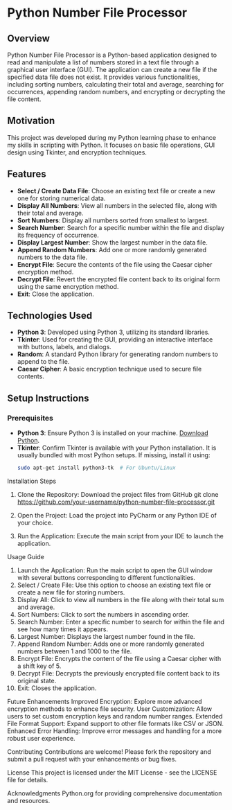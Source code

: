 # Python Number File Processor

## Overview
Python Number File Processor is a Python-based application designed to read and manipulate a list of numbers stored in a text file through a graphical user interface (GUI). The application can create a new file if the specified data file does not exist. It provides various functionalities, including sorting numbers, calculating their total and average, searching for occurrences, appending random numbers, and encrypting or decrypting the file content.

## Motivation
This project was developed during my Python learning phase to enhance my skills in scripting with Python. It focuses on basic file operations, GUI design using Tkinter, and encryption techniques.

## Features
- **Select / Create Data File**: Choose an existing text file or create a new one for storing numerical data.
- **Display All Numbers**: View all numbers in the selected file, along with their total and average.
- **Sort Numbers**: Display all numbers sorted from smallest to largest.
- **Search Number**: Search for a specific number within the file and display its frequency of occurrence.
- **Display Largest Number**: Show the largest number in the data file.
- **Append Random Numbers**: Add one or more randomly generated numbers to the data file.
- **Encrypt File**: Secure the contents of the file using the Caesar cipher encryption method.
- **Decrypt File**: Revert the encrypted file content back to its original form using the same encryption method.
- **Exit**: Close the application.

## Technologies Used
- **Python 3**: Developed using Python 3, utilizing its standard libraries.
- **Tkinter**: Used for creating the GUI, providing an interactive interface with buttons, labels, and dialogs.
- **Random**: A standard Python library for generating random numbers to append to the file.
- **Caesar Cipher**: A basic encryption technique used to secure file contents.

## Setup Instructions

### Prerequisites
- **Python 3**: Ensure Python 3 is installed on your machine. [Download Python](https://www.python.org/).
- **Tkinter**: Confirm Tkinter is available with your Python installation. It is usually bundled with most Python setups. If missing, install it using:
  ```bash
  sudo apt-get install python3-tk  # For Ubuntu/Linux
Installation Steps
1. Clone the Repository: Download the project files from GitHub
      git clone https://github.com/your-username/python-number-file-processor.git
   
2. Open the Project: Load the project into PyCharm or any Python IDE of your choice.
   
4. Run the Application: Execute the main script from your IDE to launch the application.

Usage Guide
1. Launch the Application: Run the main script to open the GUI window with several buttons corresponding to different functionalities.
2. Select / Create File: Use this option to choose an existing text file or create a new file for storing numbers.
3. Display All: Click to view all numbers in the file along with their total sum and average.
4. Sort Numbers: Click to sort the numbers in ascending order.
5. Search Number: Enter a specific number to search for within the file and see how many times it appears.
6. Largest Number: Displays the largest number found in the file.
7. Append Random Number: Adds one or more randomly generated numbers between 1 and 1000 to the file.
8. Encrypt File: Encrypts the content of the file using a Caesar cipher with a shift key of 5.
9. Decrypt File: Decrypts the previously encrypted file content back to its original state.
10. Exit: Closes the application.  

Future Enhancements
Improved Encryption: Explore more advanced encryption methods to enhance file security.
User Customization: Allow users to set custom encryption keys and random number ranges.
Extended File Format Support: Expand support to other file formats like CSV or JSON.
Enhanced Error Handling: Improve error messages and handling for a more robust user experience.

Contributing
Contributions are welcome! Please fork the repository and submit a pull request with your enhancements or bug fixes.

License
This project is licensed under the MIT License - see the LICENSE file for details.

Acknowledgments
Python.org for providing comprehensive documentation and resources.
